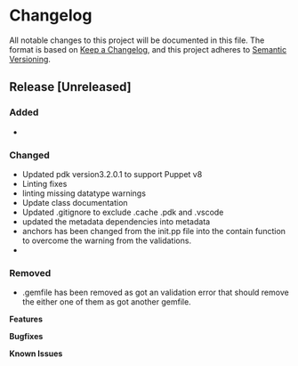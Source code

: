 # Changelog

All notable changes to this project will be documented in this file.
The format is based on [Keep a Changelog](https://keepachangelog.com/en/1.1.0/),
and this project adheres to [Semantic Versioning](https://semver.org/spec/v2.0.0.html).

## Release [Unreleased]

### Added

* 


### Changed

* Updated pdk version3.2.0.1 to support Puppet v8
* Linting fixes
* linting missing datatype warnings
* Update class documentation
* Updated .gitignore to exclude .cache .pdk and .vscode
* updated the metadata dependencies into metadata
* anchors has been changed from the init.pp file into the contain function to overcome the warning from the validations.
* 

### Removed
* .gemfile has been removed as got an validation error that should remove the either one of them as got another gemfile. 

**Features**

**Bugfixes**

**Known Issues**
